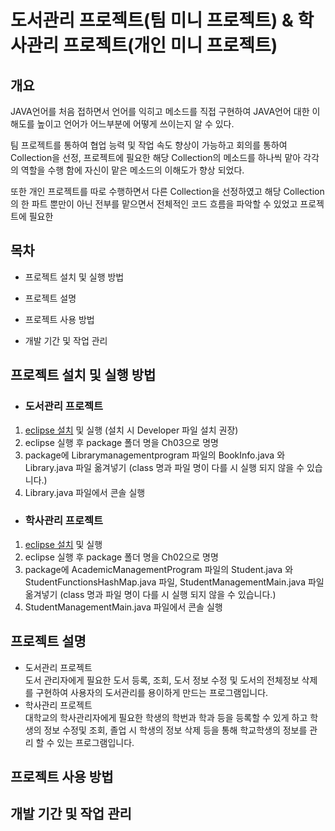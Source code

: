 # 도서관리 프로젝트(팀 미니 프로젝트) & 학사관리 프로젝트(개인 미니 프로젝트) 

## 개요
 JAVA언어를 처음 접하면서 언어를 익히고 메소드를 직접 구현하여 JAVA언어 대한 이해도를 높이고 언어가 어느부분에 어떻게 쓰이는지 알 수 있다.

팀 프로젝트를 통하여 협업 능력 및 작업 속도 향상이 가능하고 회의를 통하여 Collection을 선정, 프로젝트에 필요한 해당 Collection의 메소드를 하나씩 맡아 각각의 역할을 수행 함에 자신이 맡은 메소드의 이해도가 향상 되었다. 

또한 개인 프로젝트를 따로 수행하면서 다른 Collection을 선정하였고 해당 Collection의 한 파트 뿐만이 아닌 전부를 맡으면서 전체적인 코드 흐름을 파악할 수 있었고 프로젝트에 필요한  

## 목차
- 프로젝트 설치 및 실행 방법 

- 프로젝트 설명
- 프로젝트 사용 방법 
- 개발 기간 및 작업 관리

## 프로젝트 설치 및 실행 방법
- ### 도서관리 프로젝트
1. [eclipse 설치](https://www.eclipse.org/downloads/packages/) 및 실행 (설치 시 Developer 파일 설치 권장)
1. eclipse 실행 후 package 폴더 명을 Ch03으로 명명
1. package에 Librarymanagementprogram 파일의 BookInfo.java 와 Library.java 파일 옮겨넣기 (class 명과 파일 명이 다를 시 실행 되지 않을 수 있습니다.) 
1. Library.java 파일에서 콘솔 실행    

- ### 학사관리 프로젝트
1. [eclipse 설치](https://www.eclipse.org/downloads/packages/) 및 실행
1. eclipse 실행 후 package 폴더 명을 Ch02으로 명명
1. package에 AcademicManagementProgram 파일의 Student.java 와 StudentFunctionsHashMap.java 파일, StudentManagementMain.java 파일 옮겨넣기 (class 명과 파일 명이 다를 시 실행 되지 않을 수 있습니다.)
1. StudentManagementMain.java 파일에서 콘솔 실행  

## 프로젝트 설명
- 도서관리 프로젝트   
     도서 관리자에게 필요한 도서 등록, 조회, 도서 정보 수정 및 도서의 전체정보 삭제를 구현하여 사용자의 도서관리를 용이하게 만드는 프로그램입니다.       
- 학사관리 프로젝트  
    대학교의 학사관리자에게 필요한 학생의 학번과 학과 등을 등록할 수 있게 하고 학생의 정보 수정및 조회, 졸업 시 학생의 정보 삭제 등을 통해 학교학생의 정보를 관리 할 수 있는 프로그램입니다. 

  
## 프로젝트 사용 방법
## 개발 기간 및 작업 관리
